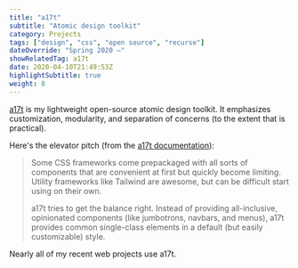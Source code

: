 ```yaml
---
title: "a17t"
subtitle: "Atomic design toolkit"
category: Projects
tags: ["design", "css", "open source", "recurse"]
dateOverride: "Spring 2020 –"
showRelatedTag: a17t
date: 2020-04-10T21:49:53Z
highlightSubtitle: true
weight: 8
---
```


[a17t](https://github.com/milesmcc/a17t) is my lightweight open-source atomic design toolkit. It emphasizes customization, modularity, and separation of concerns (to the extent that is practical).

Here's the elevator pitch (from the [a17t documentation](https://a17t.miles.land)):

> Some CSS frameworks come prepackaged with all sorts of components that are convenient at first but quickly become limiting. Utility frameworks like Tailwind are awesome, but can be difficult start using on their own.
>
> a17t tries to get the balance right. Instead of providing all-inclusive, opinionated components (like jumbotrons, navbars, and menus), a17t provides common single-class elements in a default (but easily customizable) style.

Nearly all of my recent web projects use a17t.